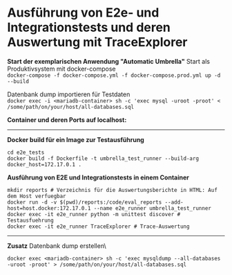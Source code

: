 # Ausführung von E2e- und Integrationstests und deren Auswertung mit TraceExplorer

**Start der exemplarischen Anwendung "Automatic Umbrella"**
Start als Produktivsystem mit docker-compose\
`docker-compose -f docker-compose.yml -f docker-compose.prod.yml up -d --build`

Datenbank dump importieren für Testdaten\
`docker exec -i <mariadb-container> sh -c 'exec mysql -uroot -proot' < /some/path/on/your/host/all-databases.sql`

**Container und deren Ports auf localhost:**


------------------------------------------------------------------------------------------

**Docker build für ein Image zur Testausführung**
```
cd e2e_tests
docker build -f Dockerfile -t umbrella_test_runner --build-arg docker_host=172.17.0.1 .
```

**Ausführung von E2E und Integrationstests in einem Container**
```
mkdir reports # Verzeichnis für die Auswertungsberichte in HTML: Auf dem Host verfuegbar
docker run -d -v $(pwd)/reports:/code/eval_reports --add-host=host.docker:172.17.0.1 --name e2e_runner umbrella_test_runner
docker exec -it e2e_runner python -m unittest discover # Testausfuehrung
docker exec -it e2e_runner TraceExplorer # Trace-Auswertung
```

------------------------------------------------------------------------------------------

**Zusatz**
Datenbank dump erstellen\
```
docker exec <mariadb-container> sh -c 'exec mysqldump --all-databases -uroot -proot' > /some/path/on/your/host/all-databases.sql
```

